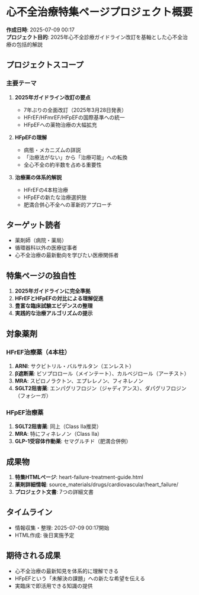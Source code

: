 # 心不全治療特集ページプロジェクト概要

**作成日時**: 2025-07-09 00:17  
**プロジェクト目的**: 2025年心不全診療ガイドライン改訂を基軸とした心不全治療の包括的解説

## プロジェクトスコープ

### 主要テーマ
1. **2025年ガイドライン改訂の要点**
   - 7年ぶりの全面改訂（2025年3月28日発表）
   - HFrEF/HFmrEF/HFpEFの国際基準への統一
   - HFpEFへの薬物治療の大幅拡充

2. **HFpEFの理解**
   - 病態・メカニズムの詳説
   - 「治療法がない」から「治療可能」への転換
   - 全心不全の約半数を占める重要性

3. **治療薬の体系的解説**
   - HFrEFの4本柱治療
   - HFpEFの新たな治療選択肢
   - 肥満合併心不全への革新的アプローチ

## ターゲット読者
- 薬剤師（病院・薬局）
- 循環器科以外の医療従事者
- 心不全治療の最新動向を学びたい医療関係者

## 特集ページの独自性
1. **2025年ガイドラインに完全準拠**
2. **HFrEFとHFpEFの対比による理解促進**
3. **豊富な臨床試験エビデンスの整理**
4. **実践的な治療アルゴリズムの提示**

## 対象薬剤

### HFrEF治療薬（4本柱）
1. **ARNI**: サクビトリル・バルサルタン（エンレスト）
2. **β遮断薬**: ビソプロロール（メインテート）、カルベジロール（アーチスト）
3. **MRA**: スピロノラクトン、エプレレノン、フィネレノン
4. **SGLT2阻害薬**: エンパグリフロジン（ジャディアンス）、ダパグリフロジン（フォシーガ）

### HFpEF治療薬
1. **SGLT2阻害薬**: 同上（Class IIa推奨）
2. **MRA**: 特にフィネレノン（Class IIa）
3. **GLP-1受容体作動薬**: セマグルチド（肥満合併例）

## 成果物
1. **特集HTMLページ**: heart-failure-treatment-guide.html
2. **薬剤詳細情報**: source_materials/drugs/cardiovascular/heart_failure/
3. **プロジェクト文書**: 7つの詳細文書

## タイムライン
- 情報収集・整理: 2025-07-09 00:17開始
- HTML作成: 後日実施予定

## 期待される成果
- 心不全治療の最新知見を体系的に理解できる
- HFpEFという「未解決の課題」への新たな希望を伝える
- 実臨床で即活用できる知識の提供
